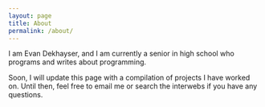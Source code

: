 ```yaml
---
layout: page
title: About
permalink: /about/
---
```


I am Evan Dekhayser, and I am currently a senior in high school who programs and writes about programming.

Soon, I will update this page with a compilation of projects I have worked on. Until then, feel free to email me or search the interwebs if you have any questions.
